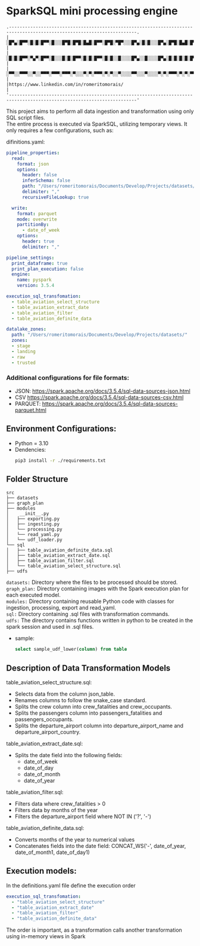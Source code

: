 # SparkSQL mini processing engine

```None
.----------------------------------------------------------------------------------------------------------------------.
|░█▀▄░█▀▀░█░█░█▀▀░█░░░█▀█░█▀█░█▄█░█▀▀░█▀█░▀█▀░░░█▀▄░█░█░░░█▀▄░█▀█░█▄█░█▀▀░█▀▄░▀█▀░▀█▀░█▀█░░░█▄█░█▀█░█▀▄░█▀█░▀█▀░█▀▀    |
|░█░█░█▀▀░▀▄▀░█▀▀░█░░░█░█░█▀▀░█░█░█▀▀░█░█░░█░░░░█▀▄░░█░░░░█▀▄░█░█░█░█░█▀▀░█▀▄░░█░░░█░░█░█░░░█░█░█░█░█▀▄░█▀█░░█░░▀▀█    |
|░▀▀░░▀▀▀░░▀░░▀▀▀░▀▀▀░▀▀▀░▀░░░▀░▀░▀▀▀░▀░▀░░▀░░░░▀▀░░░▀░░░░▀░▀░▀▀▀░▀░▀░▀▀▀░▀░▀░▀▀▀░░▀░░▀▀▀░░░▀░▀░▀▀▀░▀░▀░▀░▀░▀▀▀░▀▀▀    |
|https://www.linkedin.com/in/romeritomorais/                                                                           |
'----------------------------------------------------------------------------------------------------------------------'
```

This project aims to perform all data ingestion and transformation using only SQL script files.  
The entire process is executed via SparkSQL, utilizing temporary views.
It only requires a few configurations, such as:

difinitions.yaml:  

```yaml
pipeline_properties:
  read:
    format: json
    options:
      header: false
      inferSchema: false
      path: "/Users/romeritomorais/Documents/Develop/Projects/datasets/stage/*"
      delimiter: ","
      recursiveFileLookup: true

  write:
    format: parquet
    mode: overwrite
    partitionBy:
      - date_of_week
    options:
      header: true
      delimiter: ","

pipeline_settings:
  print_dataframe: true
  print_plan_execution: false
  engine:
    name: pyspark
    version: 3.5.4

execution_sql_transfomation:
  - table_aviation_select_structure
  - table_aviation_extract_date
  - table_aviation_filter
  - table_aviation_definite_data

datalake_zones:
  path: "/Users/romeritomorais/Documents/Develop/Projects/datasets/"
  zones:
  - stage
  - landing
  - raw
  - trusted
```
### Additional configurations for file formats:
- JSON: https://spark.apache.org/docs/3.5.4/sql-data-sources-json.html
- CSV https://spark.apache.org/docs/3.5.4/sql-data-sources-csv.html
- PARQUET: https://spark.apache.org/docs/3.5.4/sql-data-sources-parquet.html

## Environment Configurations:  
- Python = 3.10
- Dendencies:
    ```bash
    pip3 install -r ./requirements.txt
    ```

## Folder Structure  

```None
src
├── datasets
├── graph_plan
├── modules
│    __init__.py
│   ├── exporting.py
│   ├── ingesting.py
│   └── processing.py
│   └── read_yaml.py
│   └── udf_loader.py
└── sql
│   ├── table_aviation_definite_data.sql
│   ├── table_aviation_extract_date.sql
│   ├── table_aviation_filter.sql
│   └── table_aviation_select_structure.sql
├── udfs
```
`datasets:` Directory where the files to be processed should be stored.  
`graph_plan:` Directory containing images with the Spark execution plan for each executed model.  
`modules:` Directory containing reusable Python code with classes for ingestion, processing, export and read_yaml.  
`sql:` Directory containing .sql files with transformation commands.  
`udfs:` The directory contains functions written in python to be created in the spark session and used in .sql files.  
 - sample:
    ```sql
    select sample_udf_lower(column) from table
    ```  

## Description of Data Transformation Models

table_aviation_select_structure.sql:  
- Selects data from the column json_table<structure>.
- Renames columns to follow the snake_case standard.
- Splits the crew column into crew_fatalities and crew_occupants.
- Splits the passengers column into passengers_fatalities and passengers_occupants.
- Splits the departure_airport column into departure_airport_name and departure_airport_country.

table_aviation_extract_date.sql:
- Splits the date field into the following fields:
  - date_of_week
  - date_of_day
  - date_of_month
  - date_of_year

table_aviation_filter.sql:
- Filters data where crew_fatalities > 0  
- Filters data by months of the year  
- Filters the departure_airport field where NOT IN ('?', '-')  

table_aviation_definite_data.sql:  
- Converts months of the year to numerical values  
- Concatenates fields into the date field: CONCAT_WS('-', date_of_year, date_of_month1, date_of_day1)  

## Execution models:  
In the definitions.yaml file define the execution order 
```yaml
execution_sql_transfomation:
  - "table_aviation_select_structure"
  - "table_aviation_extract_date"
  - "table_aviation_filter"
  - "table_aviation_definite_data"
```
The order is important, as a transformation calls another transformation using in-memory views in Spark   
